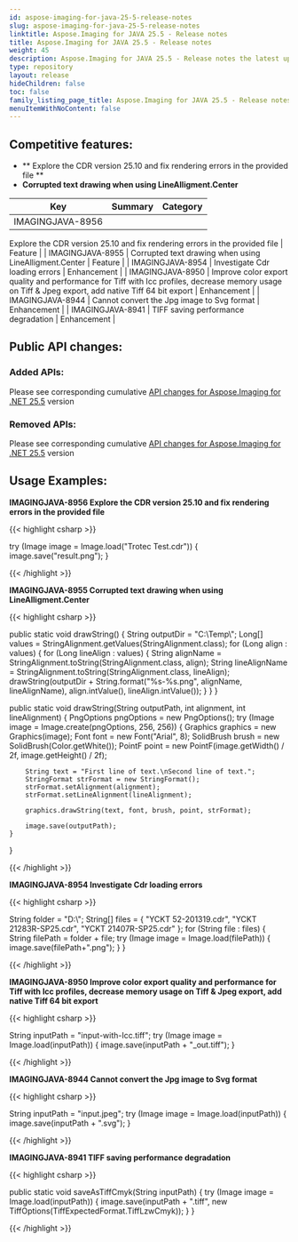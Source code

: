 ```yaml
---
id: aspose-imaging-for-java-25-5-release-notes
slug: aspose-imaging-for-java-25-5-release-notes
linktitle: Aspose.Imaging for JAVA 25.5 - Release notes
title: Aspose.Imaging for JAVA 25.5 - Release notes
weight: 45
description: Aspose.Imaging for JAVA 25.5 - Release notes the latest updates and fixes.
type: repository
layout: release
hideChildren: false
toc: false
family_listing_page_title: Aspose.Imaging for JAVA 25.5 - Release notes
menuItemWithNoContent: false
---
```


## Competitive features:

- **
Explore the CDR version 25.10 and fix rendering errors in the provided file
**
- **Corrupted text drawing when using LineAlligment.Center**

| **Key**         | **Summary**                                                                                                                                                              | **Category** |
|-----------------|--------------------------------------------------------------------------------------------------------------------------------------------------------------------------|--------------|
| IMAGINGJAVA-8956 | 
Explore the CDR version 25.10 and fix rendering errors in the provided file
                                                                                                                                  | Feature      |
| IMAGINGJAVA-8955 | Corrupted text drawing when using LineAlligment.Center                                                                                                                                  | Feature      |
| IMAGINGJAVA-8954 | 
Investigate Cdr loading errors
                                                                                                                                  | Enhancement      |
| IMAGINGJAVA-8950 | 
Improve color export quality and performance for Tiff with Icc profiles, decrease memory usage on Tiff & Jpeg export, add native Tiff 64 bit export
                                                                                                                                  | Enhancement      |
| IMAGINGJAVA-8944 | 
Cannot convert the Jpg image to Svg format
                                                                                                                                  | Enhancement      |
| IMAGINGJAVA-8941 | 
TIFF saving performance degradation
                                                                                                                                  | Enhancement      |

## Public API changes:

### Added APIs:

Please see corresponding cumulative [API changes for Aspose.Imaging for .NET 25.5](https://releases.aspose.com/imaging/net/release-notes/2025/aspose-imaging-for-net-25-5-release-notes/) version

### Removed APIs:

Please see corresponding cumulative [API changes for Aspose.Imaging for .NET 25.5](https://releases.aspose.com/imaging/net/release-notes/2025/aspose-imaging-for-net-25-5-release-notes/) version

## Usage Examples:

**IMAGINGJAVA-8956 Explore the CDR version 25.10 and fix rendering errors in the provided file**

{{< highlight csharp >}}

try (Image image = Image.load("Trotec Test.cdr"))
{
    image.save("result.png");
}

{{< /highlight >}}

**IMAGINGJAVA-8955 Corrupted text drawing when using LineAlligment.Center**

{{< highlight csharp >}}

public static void drawString()
{
    String outputDir = "C:\\Temp\\";
    Long[] values = StringAlignment.getValues(StringAlignment.class);
    for (Long align : values)
    {
        for (Long lineAlign : values)
        {
            String alignName = StringAlignment.toString(StringAlignment.class, align);
            String lineAlignName = StringAlignment.toString(StringAlignment.class, lineAlign);
            drawString(outputDir + String.format("%s-%s.png", alignName, lineAlignName), align.intValue(), lineAlign.intValue());
        }
    }
}

public static void drawString(String outputPath, int alignment, int lineAlignment)
{
    PngOptions pngOptions = new PngOptions();
    try (Image image = Image.create(pngOptions, 256, 256))
    {
        Graphics graphics = new Graphics(image);
        Font font = new Font("Arial", 8);
        SolidBrush brush = new SolidBrush(Color.getWhite());
        PointF point = new PointF(image.getWidth() / 2f, image.getHeight() / 2f);

        String text = "First line of text.\nSecond line of text.";
        StringFormat strFormat = new StringFormat();
        strFormat.setAlignment(alignment);
        strFormat.setLineAlignment(lineAlignment);

        graphics.drawString(text, font, brush, point, strFormat);

        image.save(outputPath);
    }
}

{{< /highlight >}}

**IMAGINGJAVA-8954 Investigate Cdr loading errors**

{{< highlight csharp >}}

String folder = "D:\\";
 String[] files = { "YCKT 52-201319.cdr", "YCKT 21283R-SP25.cdr", "YCKT 21407R-SP25.cdr" };
 for (String file : files)
 {
     String filePath = folder + file;
     try (Image image = Image.load(filePath))
     {
         image.save(filePath+".png");
     }
 }

{{< /highlight >}}

**IMAGINGJAVA-8950 Improve color export quality and performance for Tiff with Icc profiles, decrease memory usage on Tiff & Jpeg export, add native Tiff 64 bit export**

{{< highlight csharp >}}

String inputPath = "input-with-Icc.tiff";
try (Image image = Image.load(inputPath))
{
    image.save(inputPath + "_out.tiff");
}

{{< /highlight >}}

**IMAGINGJAVA-8944 Cannot convert the Jpg image to Svg format**

{{< highlight csharp >}}

String inputPath = "input.jpeg";
try (Image image = Image.load(inputPath))
{
   image.save(inputPath + ".svg");
}

{{< /highlight >}}

**IMAGINGJAVA-8941 TIFF saving performance degradation**

{{< highlight csharp >}}

public static void saveAsTiffCmyk(String inputPath)
{
    try (Image image = Image.load(inputPath))
    {
        image.save(inputPath + ".tiff", new TiffOptions(TiffExpectedFormat.TiffLzwCmyk));
    }
}

{{< /highlight >}}

